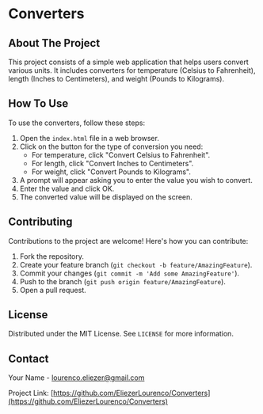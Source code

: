 # Converters

## About The Project

This project consists of a simple web application that helps users convert various units. It includes converters for temperature (Celsius to Fahrenheit), length (Inches to Centimeters), and weight (Pounds to Kilograms).

## How To Use

To use the converters, follow these steps:
1. Open the `index.html` file in a web browser.
2. Click on the button for the type of conversion you need:
   - For temperature, click "Convert Celsius to Fahrenheit".
   - For length, click "Convert Inches to Centimeters".
   - For weight, click "Convert Pounds to Kilograms".
3. A prompt will appear asking you to enter the value you wish to convert.
4. Enter the value and click OK.
5. The converted value will be displayed on the screen.

## Contributing

Contributions to the project are welcome! Here's how you can contribute:
1. Fork the repository.
2. Create your feature branch (`git checkout -b feature/AmazingFeature`).
3. Commit your changes (`git commit -m 'Add some AmazingFeature'`).
4. Push to the branch (`git push origin feature/AmazingFeature`).
5. Open a pull request.

## License

Distributed under the MIT License. See `LICENSE` for more information.

## Contact

Your Name - [lourenco.eliezer@gmail.com](mailto:lourenco.eliezer@gmail.com)

Project Link: [https://github.com/EliezerLourenco/Converters](https://github.com/EliezerLourenco/Converters)

